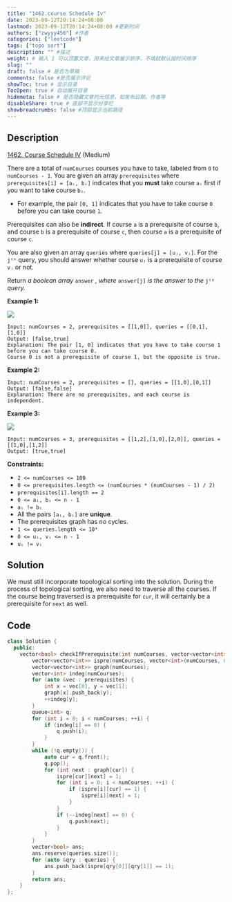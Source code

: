 ```yaml
---
title: "1462.course Schedule Iv"
date: 2023-09-12T20:14:24+08:00
lastmod: 2023-09-12T20:14:24+08:00 #更新时间
authors: ["zwyyy456"] #作者
categories: ["leetcode"]
tags: ["topo sort"]
description: "" #描述
weight: # 输入 1 可以顶置文章，用来给文章展示排序，不填就默认按时间排序
slug: ""
draft: false # 是否为草稿
comments: false #是否展示评论
showToc: true # 显示目录
TocOpen: true # 自动展开目录
hidemeta: false # 是否隐藏文章的元信息，如发布日期、作者等
disableShare: true # 底部不显示分享栏
showbreadcrumbs: false #顶部显示当前路径
---
```

## Description

[1462. Course Schedule IV][link] (Medium)

[link]: https://leetcode.com/problems/course-schedule-iv/

There are a total of `numCourses` courses you have to take, labeled from `0` to `numCourses - 1`. You
are given an array `prerequisites` where `prerequisites[i] = [aᵢ, bᵢ]` indicates that you **must**
take course `aᵢ` first if you want to take course `bᵢ`.

- For example, the pair `[0, 1]` indicates that you have to take course `0` before you can take
course `1`.

Prerequisites can also be **indirect**. If course `a` is a prerequisite of course `b`, and course
`b` is a prerequisite of course `c`, then course `a` is a prerequisite of course `c`.

You are also given an array `queries` where `queries[j] = [uⱼ, vⱼ]`. For the `jᵗʰ` query, you should
answer whether course `uⱼ` is a prerequisite of course `vⱼ` or not.

Return _a boolean array_ `answer` _, where_ `answer[j]` _is the answer to the_ `jᵗʰ` _query._

**Example 1:**

![](https://pic-upyun.zwyyy456.tech/smms/2023-12-26-065450.jpg)

```
Input: numCourses = 2, prerequisites = [[1,0]], queries = [[0,1],[1,0]]
Output: [false,true]
Explanation: The pair [1, 0] indicates that you have to take course 1 before you can take course 0.
Course 0 is not a prerequisite of course 1, but the opposite is true.
```

**Example 2:**

```
Input: numCourses = 2, prerequisites = [], queries = [[1,0],[0,1]]
Output: [false,false]
Explanation: There are no prerequisites, and each course is independent.
```

**Example 3:**

![](https://pic-upyun.zwyyy456.tech/smms/2023-12-26-065451.jpg)

```
Input: numCourses = 3, prerequisites = [[1,2],[1,0],[2,0]], queries = [[1,0],[1,2]]
Output: [true,true]
```

**Constraints:**

- `2 <= numCourses <= 100`
- `0 <= prerequisites.length <= (numCourses * (numCourses - 1) / 2)`
- `prerequisites[i].length == 2`
- `0 <= aᵢ, bᵢ <= n - 1`
- `aᵢ != bᵢ`
- All the pairs `[aᵢ, bᵢ]` are **unique**.
- The prerequisites graph has no cycles.
- `1 <= queries.length <= 10⁴`
- `0 <= uᵢ, vᵢ <= n - 1`
- `uᵢ != vᵢ`

## Solution

We must still incorporate topological sorting into the solution. During the process of topological sorting, we also need to traverse all the courses. If the course being traversed is a prerequisite for `cur`, it will certainly be a prerequisite for `next` as well.

## Code

```cpp
class Solution {
  public:
    vector<bool> checkIfPrerequisite(int numCourses, vector<vector<int>> &prerequisites, vector<vector<int>> &queries) {
        vector<vector<int>> ispre(numCourses, vector<int>(numCourses, 0));
        vector<vector<int>> graph(numCourses);
        vector<int> indeg(numCourses);
        for (auto &vec : prerequisites) {
            int x = vec[0], y = vec[1];
            graph[x].push_back(y);
            ++indeg[y];
        }
        queue<int> q;
        for (int i = 0; i < numCourses; ++i) {
            if (indeg[i] == 0) {
                q.push(i);
            }
        }
        while (!q.empty()) {
            auto cur = q.front();
            q.pop();
            for (int next : graph[cur]) {
                ispre[cur][next] = 1;
                for (int i = 0; i < numCourses; ++i) {
                    if (ispre[i][cur] == 1) {
                        ispre[i][next] = 1;
                    }
                }
                if (--indeg[next] == 0) {
                    q.push(next);
                }
            }
        }
        vector<bool> ans;
        ans.reserve(queries.size());
        for (auto &qry : queries) {
            ans.push_back(ispre[qry[0]][qry[1]] == 1);
        }
        return ans;
    }
};
```